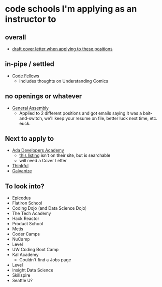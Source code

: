 # code schools I'm applying as an instructor to

## overall

- [draft cover letter when applying to these positions](50cf2c0e-a916-4ed9-9299-1181e02678bb.md)

## in-pipe / settled

- [Code Fellows](221f1f3b-192b-4658-a8d8-2ca472c3bedd.md)
  - includes thoughts on Understanding Comics

## no openings or whatever

- [General Assembly](https://generalassemb.ly/careers#openings)
  - Applied to 2 different positions and got emails saying it was a bait-and-switch, we'll keep your resume on file, better luck next time, etc. euck.

## Next to apply to

- [Ada Developers Academy](https://www.adadevelopersacademy.org/careers)
  - [this listing][ada1] isn't on their site, but is searchable
  - will need a Cover Letter
- [Thinkful](https://www.thinkful.com/about/#careers)
- [Galvanize](https://www.galvanize.com/careers)

[ada1]: https://careers-tsne.icims.com/jobs/1084/software-development-instructor/job

## To look into?

- Epicodus
- Flatiron School
- Coding Dojo (and Data Science Dojo)
- The Tech Academy
- Hack Reactor
- Product School
- Metis
- Coder Camps
- NuCamp
- Level
- UW Coding Boot Camp
- Kal Academy
  - Couldn't find a Jobs page
- Level
- Insight Data Science
- Skillspire
- Seattle U?
